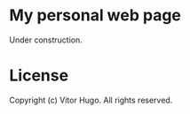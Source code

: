 # My personal web page

Under construction.

# License

Copyright (c) Vitor Hugo. All rights reserved.

